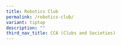 ```yaml
---
title: Robotics Club
permalink: /robotics-club/
variant: tiptap
description: ""
third_nav_title: CCA (Clubs and Societies)
---
```

